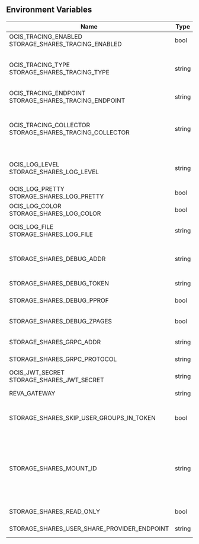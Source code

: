 ## Environment Variables

| Name | Type | Default Value | Description |
|------|------|---------------|-------------|
| OCIS_TRACING_ENABLED<br/>STORAGE_SHARES_TRACING_ENABLED | bool | false | Activates tracing.|
| OCIS_TRACING_TYPE<br/>STORAGE_SHARES_TRACING_TYPE | string |  | The type of tracing. Defaults to "", which is the same as "jaeger". Allowed tracing types are "jaeger" and "" as of now.|
| OCIS_TRACING_ENDPOINT<br/>STORAGE_SHARES_TRACING_ENDPOINT | string |  | The endpoint of the tracing agent.|
| OCIS_TRACING_COLLECTOR<br/>STORAGE_SHARES_TRACING_COLLECTOR | string |  | The HTTP endpoint for sending spans directly to a collector, i.e. http://jaeger-collector:14268/api/traces. Only used if the tracing endpoint is unset.|
| OCIS_LOG_LEVEL<br/>STORAGE_SHARES_LOG_LEVEL | string |  | The log level. Valid values are: "panic", "fatal", "error", "warn", "info", "debug", "trace".|
| OCIS_LOG_PRETTY<br/>STORAGE_SHARES_LOG_PRETTY | bool | false | Activates pretty log output.|
| OCIS_LOG_COLOR<br/>STORAGE_SHARES_LOG_COLOR | bool | false | Activates colorized log output.|
| OCIS_LOG_FILE<br/>STORAGE_SHARES_LOG_FILE | string |  | The path to the log file. Activates logging to this file if set.|
| STORAGE_SHARES_DEBUG_ADDR | string | 127.0.0.1:9156 | Bind address of the debug server, where metrics, health, config and debug endpoints will be exposed.|
| STORAGE_SHARES_DEBUG_TOKEN | string |  | Token to secure the metrics endpoint|
| STORAGE_SHARES_DEBUG_PPROF | bool | false | Enables pprof, which can be used for profiling|
| STORAGE_SHARES_DEBUG_ZPAGES | bool | false | Enables zpages, which can be used for collecting and viewing in-memory traces.|
| STORAGE_SHARES_GRPC_ADDR | string | 127.0.0.1:9154 | The bind address of the GRPC service.|
| STORAGE_SHARES_GRPC_PROTOCOL | string | tcp | The transport protocol of the grpc service.|
| OCIS_JWT_SECRET<br/>STORAGE_SHARES_JWT_SECRET | string |  | The secret to mint and validate jwt tokens.|
| REVA_GATEWAY | string | 127.0.0.1:9142 | The CS3 gateway endpoint.|
| STORAGE_SHARES_SKIP_USER_GROUPS_IN_TOKEN | bool | false | Disables the loading of user's group memberships from the reva access token.|
| STORAGE_SHARES_MOUNT_ID | string | 7639e57c-4433-4a12-8201-722fd0009154 | Mount ID of this storage. Admins can set the ID for the storage in this config option manually which is then used to reference the storage. Any reasonable long string is possible, preferably this would be an UUIDv4 format.|
| STORAGE_SHARES_READ_ONLY | bool | false | Set this storage to be read-only.|
| STORAGE_SHARES_USER_SHARE_PROVIDER_ENDPOINT | string | localhost:9150 | GRPC endpoint of the sharing extension.|